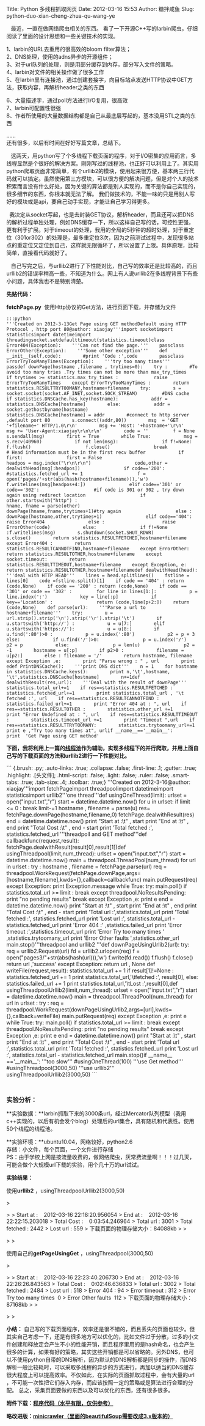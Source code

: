 Title: Python 多线程抓取网页
Date: 2012-03-16 15:53
Author: 糖拌咸鱼
Slug: python-duo-xian-cheng-zhua-qu-wang-ye

   最近，一直在做网络爬虫相关的东西。
看了一下开源C++写的larbin爬虫，仔细阅读了里面的设计思想和一些关键技术的实现。

</p>

1、larbin的URL去重用的很高效的bloom filter算法；   
2、DNS处理，使用的adns异步的开源组件；   
3、对于url队列的处理，则是用部分缓存到内存，部分写入文件的策略。   
4、larbin对文件的相关操作做了很多工作   
5、在larbin里有连接池，通过创建套接字，向目标站点发送HTTP协议中GET方法，获取内容，再解析header之类的东西
  
6、大量描述字，通过poll方法进行I/O复用，很高效   
7、larbin可配置性很强   
8、作者所使用的大量数据结构都是自己从最底层写起的，基本没用STL之类的东西
  
......   
还有很多，以后有时间在好好写篇文章，总结下。

</p>

  
这两天，用python写了个多线程下载页面的程序，对于I/O密集的应用而言，多线程显然是个很好的解决方案。刚刚写过的线程池，也正好可以利用上了。其实用python爬取页面非常简单，有个urllib2的模块，使用起来很方便，基本两三行代码就可以搞定。虽然使用第三方模块，可以很方便的解决问题，但是对个人的技术积累而言没有什么好处，因为关键的算法都是别人实现的，而不是你自己实现的，很多细节的东西，你根本就无法了解。
我们做技术的，不能一味的只是用别人写好的模块或是api，要自己动手实现，才能让自己学习得更多。

</p>

 
我决定从socket写起，也是去封装GET协议，解析header，而且还可以把DNS的解析过程单独处理，例如DNS缓存一下，所以这样自己写的话，可控性更强，更有利于扩展。对于timeout的处理，我用的全局的5秒钟的超时处理，对于重定位（301or302）的处理是，最多重定位3次，因为之前测试过程中，发现很多站点的重定位又定位到自己，这样就无限循环了，所以设置了上限。具体原理，比较简单，直接看代码就好了。

</p>

  
自己写完之后，与urllib2进行了下性能对比，自己写的效率还是比较高的，而且urllib2的错误率稍高一些，不知道为什么。网上有人说urllib2在多线程背景下有些小问题，具体我也不是特别清楚。

</p>

**先贴代码：**

</p>

**fetchPage.py**  使用Http协议的Get方法，进行页面下载，并存储为文件

</p>
<p>

    :::python
    '''Created on 2012-3-13Get Page using GET methodDefault using HTTP Protocol , http port 80@author: xiaojay'''import socketimport statisticsimport datetimeimport threadingsocket.setdefaulttimeout(statistics.timeout)class Error404(Exception):    '''Can not find the page.'''    passclass ErrorOther(Exception):    '''Some other exception'''    def __init__(self,code):        #print 'Code :',code        passclass ErrorTryTooManyTimes(Exception):    '''try too many times'''    passdef downPage(hostname ,filename , trytimes=0):    try :        #To avoid too many tries .Try times can not be more than max_try_times        if trytimes >= statistics.max_try_times :             raise ErrorTryTooManyTimes    except ErrorTryTooManyTimes :        return statistics.RESULTTRYTOOMANY,hostname+filename    try:        s = socket.socket(socket.AF_INET,socket.SOCK_STREAM)         #DNS cache        if statistics.DNSCache.has_key(hostname):            addr = statistics.DNSCache[hostname]        else:            addr = socket.gethostbyname(hostname)            statistics.DNSCache[hostname] = addr        #connect to http server ,default port 80        s.connect((addr,80))        msg  = 'GET '+filename+' HTTP/1.0\r\n'        msg += 'Host: '+hostname+'\r\n'        msg += 'User-Agent:xiaojay\r\n\r\n'        code = ''         f = None        s.sendall(msg)        first = True        while True:            msg = s.recv(40960)            if not len(msg):                if f!=None:                    f.flush()                    f.close()                break            # Head information must be in the first recv buffer            if first:                first = False                                headpos = msg.index("\r\n\r\n")                code,other = dealwithHead(msg[:headpos])                if code=='200':                    #statistics.fetched_url += 1                    f = open('pages/'+str(abs(hash(hostname+filename))),'w')                    f.writelines(msg[headpos+4:])                elif code=='301' or code=='302':                    #if code is 301 or 302 , try down again using redirect location                    if other.startswith("http") :                                        hname, fname = parse(other)                        downPage(hname,fname,trytimes+1)#try again                    else :                        downPage(hostname,other,trytimes+1)                elif code=='404':                    raise Error404                else :                     raise ErrorOther(code)            else:                if f!=None :f.writelines(msg)        s.shutdown(socket.SHUT_RDWR)        s.close()        return statistics.RESULTFETCHED,hostname+filename    except Error404 :        return statistics.RESULTCANNOTFIND,hostname+filename    except ErrorOther:        return statistics.RESULTOTHER,hostname+filename    except socket.timeout:        return statistics.RESULTTIMEOUT,hostname+filename    except Exception, e:        return statistics.RESULTOTHER,hostname+filenamedef dealwithHead(head):    '''deal with HTTP HEAD'''    lines = head.splitlines()    fstline = lines[0]    code =fstline.split()[1]    if code == '404' : return (code,None)    if code == '200' : return (code,None)    if code == '301' or code == '302' :         for line in lines[1:]:            p = line.index(':')            key = line[:p]            if key=='Location' :                return (code,line[p+2:])    return (code,None)    def parse(url):    '''Parse a url to hostname+filename'''    try:        u = url.strip().strip('\n').strip('\r').strip('\t')        if u.startswith('http://') :            u = u[7:]        elif u.startswith('https://'):            u = u[8:]        if u.find(':80')>0 :            p = u.index(':80')            p2 = p + 3        else:            if u.find('/')>0:                p = u.index('/')                 p2 = p            else:                p = len(u)                p2 = -1        hostname = u[:p]        if p2>0 :            filename = u[p2:]        else : filename = '/'        return hostname, filename    except Exception ,e:        print "Parse wrong : " , url        print edef PrintDNSCache():    '''print DNS dict'''    n = 1    for hostname in statistics.DNSCache.keys():        print n,'\t',hostname, '\t',statistics.DNSCache[hostname]        n+=1def dealwithResult(res,url):    '''Deal with the result of downPage'''    statistics.total_url+=1    if res==statistics.RESULTFETCHED :        statistics.fetched_url+=1        print statistics.total_url , '\t fetched :', url    if res==statistics.RESULTCANNOTFIND :        statistics.failed_url+=1        print "Error 404 at : ", url    if res==statistics.RESULTOTHER :        statistics.other_url +=1        print "Error Undefined at : ", url    if res==statistics.RESULTTIMEOUT :        statistics.timeout_url +=1        print "Timeout ",url    if res==statistics.RESULTTRYTOOMANY:        statistics.trytoomany_url+=1        print e ,"Try too many times at", urlif __name__=='__main__':        print  'Get Page using GET method'    

</p>

**下面，我将利用上一篇的[线程池][]作为辅助，实现多线程下的并行爬取，并用上面自己写的下载页面的方法和urllib2进行一下性能对比。**

</p>
<p>
``` {.brush: .py; .auto-links: .true; .collapse: .false; .first-line: .1; .gutter: .true; .highlight: .[头文件]; .html-script: .false; .light: .false; .ruler: .false; .smart-tabs: .true; .tab-size: .4; .toolbar: .true;}
'''Created on 2012-3-16@author: xiaojay'''import fetchPageimport threadpoolimport datetimeimport statisticsimport urllib2'''one thread'''def usingOneThread(limit):    urlset = open("input.txt","r")    start = datetime.datetime.now()    for u in urlset:        if limit <= 0 : break        limit-=1        hostname , filename = parse(u)        res= fetchPage.downPage(hostname,filename,0)        fetchPage.dealwithResult(res)    end = datetime.datetime.now()    print "Start at :\t" , start    print "End at :\t" , end    print "Total Cost :\t" , end - start    print 'Total fetched :', statistics.fetched_url    '''threadpoll and GET method'''def callbackfunc(request,result):    fetchPage.dealwithResult(result[0],result[1])def usingThreadpool(limit,num_thread):    urlset = open("input.txt","r")    start = datetime.datetime.now()    main = threadpool.ThreadPool(num_thread)    for url in urlset :        try :            hostname , filename = fetchPage.parse(url)            req = threadpool.WorkRequest(fetchPage.downPage,args=[hostname,filename],kwds={},callback=callbackfunc)            main.putRequest(req)        except Exception:            print Exception.message            while True:        try:            main.poll()            if statistics.total_url >= limit : break        except threadpool.NoResultsPending:            print "no pending results"            break        except Exception ,e:            print e    end = datetime.datetime.now()    print "Start at :\t" , start        print "End at :\t" , end    print "Total Cost :\t" , end - start    print 'Total url :',statistics.total_url    print 'Total fetched :', statistics.fetched_url    print 'Lost url :', statistics.total_url - statistics.fetched_url    print 'Error 404 :' ,statistics.failed_url    print 'Error timeout :',statistics.timeout_url    print 'Error Try too many times ' ,statistics.trytoomany_url    print 'Error Other faults ',statistics.other_url    main.stop()'''threadpool and urllib2 '''def downPageUsingUrlib2(url):    try:        req = urllib2.Request(url)        fd = urllib2.urlopen(req)        f = open("pages3/"+str(abs(hash(url))),'w')        f.write(fd.read())        f.flush()        f.close()        return url ,'success'    except Exception:        return url , None    def writeFile(request,result):    statistics.total_url += 1    if result[1]!=None :        statistics.fetched_url += 1        print statistics.total_url,'\tfetched :', result[0],    else:        statistics.failed_url += 1        print statistics.total_url,'\tLost :',result[0],def usingThreadpoolUrllib2(limit,num_thread):    urlset = open("input.txt","r")    start = datetime.datetime.now()       main = threadpool.ThreadPool(num_thread)            for url in urlset :        try :            req = threadpool.WorkRequest(downPageUsingUrlib2,args=[url],kwds={},callback=writeFile)            main.putRequest(req)        except Exception ,e:            print e            while True:        try:            main.poll()            if statistics.total_url  >= limit : break        except threadpool.NoResultsPending:            print "no pending results"            break        except Exception ,e:            print e     end = datetime.datetime.now()        print "Start at :\t" , start     print "End at :\t" , end    print "Total Cost :\t" , end - start    print 'Total url :',statistics.total_url    print 'Total fetched :', statistics.fetched_url    print 'Lost url :', statistics.total_url - statistics.fetched_url    main.stop()if __name__ =='__main__':    '''too slow'''    #usingOneThread(100)    '''use Get method'''    #usingThreadpool(3000,50)    '''use urllib2'''    usingThreadpoolUrllib2(3000,50)
```

</p>

 

</p>

**<span style="font-size: medium;">实验分析：</span>**

</p>

**实验数据：**larbin抓取下来的3000条url，经过Mercator队列模型（我用c++实现的，以后有机会发个blog）处理后的url集合，具有随机和代表性。使用50个线程的线程池。
  
**实验环境：**ubuntu10.04，网络较好，python2.6   
存储：小文件，每个页面，一个文件进行存储   
PS：由于学校上网是按流量收费的，做网络爬虫，灰常费流量啊！！！过几天，可能会做个大规模url下载的实验，用个几十万的url试试。

</p>

**实验结果：**

</p>

使用**urllib2** ，usingThreadpoolUrllib2(3000,50)

</p>
<p>
> </p>
>
> Start at :    2012-03-16 22:18:20.956054   
> End at :    2012-03-16 22:22:15.203018   
> Total Cost :    0:03:54.246964   
> Total url : 3001   
> Total fetched : 2442   
> Lost url : 559   
> 下载页面的物理存储大小：84088kb
>
> </p>
>
> <p>

</p>

使用自己的**getPageUsingGet** ，usingThreadpool(3000,50)

</p>
<p>
> </p>
>
> Start at :    2012-03-16 22:23:40.206730   
> End at :    2012-03-16 22:26:26.843563   
> Total Cost :    0:02:46.636833   
> Total url : 3002   
> Total fetched : 2484   
> Lost url : 518   
> Error 404 : 94   
> Error timeout : 312   
> Error Try too many times  0   
> Error Other faults  112   
> 下载页面的物理存储大小：87168kb
>
> </p>
>
> <p>

</p>

**小结：**
自己写的下载页面程序，效率还是很不错的，而且丢失的页面也较少。但其实自己考虑一下，还是有很多地方可以优化的，比如文件过于分散，过多的小文件创建和释放定会产生不小的性能开销，而且程序里用的是hash命名，也会产生很多的计算，如果有好的策略，其实这些开销都是可以省略的。另外DNS，也可以不使用python自带的DNS解析，因为默认的DNS解析都是同步的操作，而DNS解析一般比较耗时，可以采取多线程的异步的方式进行，再加以适当的DNS缓存很大程度上可以提高效率。不仅如此，在实际的页面抓取过程中，会有大量的url
，不可能一次性把它们存入内存，而应该按照一定的策略或是算法进行合理的分配。
总之，采集页面要做的东西以及可以优化的东西，还有很多很多。

</p>

**附件下载：[程序代码（水平有限，仅供参考）][]**

</p>

**略改进版：[minicrawler（里面的beautifulSoup需要改成3.x版本的）][]**

</p>

  [线程池]: http://www.cnblogs.com/coser/archive/2012/03/10/2389264.html
  [程序代码（水平有限，仅供参考）]: http://files.cnblogs.com/coser/fetchPages.zip
  [minicrawler（里面的beautifulSoup需要改成3.x版本的）]: http://files.cnblogs.com/coser/miniCrawler-SY1206509-%E5%BC%A0%E7%AB%8B%E9%91%AB.rar
